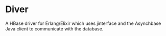 Diver
=====

A HBase driver for Erlang/Elixir which uses jinterface and the Asynchbase Java client to communicate with the database.
